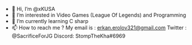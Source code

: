 - 👋 Hi, I’m @xKUSA
- 👀 I’m interested in Video Games (League Of Legends) and Programming
- 🌱 I’m currently learning C sharp
- 📫 How to reach me ? My email is : erkan.erolov321@gmail.com   Twitter : @SacrificeForJG  Discord: StompTheKha#6969



